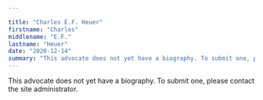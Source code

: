 ```yaml
---

title: "Charles E.F. Heuer"
firstname: "Charles"
middlename: "E.F."
lastname: "Heuer"
date: "2020-12-14"
summary: "This advocate does not yet have a biography. To submit one, please contact the site administrator."
---
```

This advocate does not yet have a biography. To submit one, please contact the site administrator.

